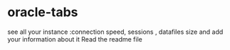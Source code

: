 # oracle-tabs
see all your instance :connection speed, sessions , datafiles size and add your information about it
Read the readme file
